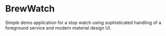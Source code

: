 # BrewWatch

Simple demo application for a stop watch using sophisticated handling of a foreground service and modern material design UI.
